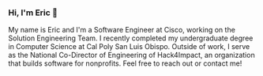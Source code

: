 ### Hi, I'm Eric 👋

My name is Eric and I'm a Software Engineer at Cisco, working on the Solution Engineering Team. I recently completed my undergraduate degree in Computer Science at Cal Poly San Luis Obispo. Outside of work, I serve as the National Co-Director of Engineering of Hack4Impact, an organization that builds software for nonprofits. Feel free to reach out or contact me!

<!--
**eric-newcomer/eric-newcomer** is a ✨ _special_ ✨ repository because its `README.md` (this file) appears on your GitHub profile.

Here are some ideas to get you started:

- 🔭 I’m currently working on ...
- 🌱 I’m currently learning ...
- 👯 I’m looking to collaborate on ...
- 🤔 I’m looking for help with ...
- 💬 Ask me about ...
- 📫 How to reach me: ...
- 😄 Pronouns: ...
- ⚡ Fun fact: ...
-->
